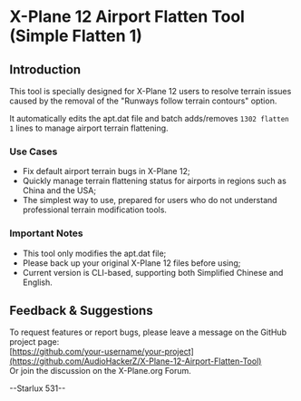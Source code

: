 # X-Plane 12 Airport Flatten Tool (Simple Flatten 1)

## Introduction
This tool is specially designed for X-Plane 12 users to resolve terrain issues caused by the removal of the "Runways follow terrain contours" option.

It automatically edits the apt.dat file and batch adds/removes `1302 flatten 1` lines to manage airport terrain flattening.

### Use Cases
- Fix default airport terrain bugs in X-Plane 12;
- Quickly manage terrain flattening status for airports in regions such as China and the USA;
- The simplest way to use, prepared for users who do not understand professional terrain modification tools.

### Important Notes
- This tool only modifies the apt.dat file;
- Please back up your original X-Plane 12 files before using;
- Current version is CLI-based, supporting both Simplified Chinese and English.

## Feedback & Suggestions
To request features or report bugs, please leave a message on the GitHub project page:  
[https://github.com/your-username/your-project](https://github.com/AudioHackerZ/X-Plane-12-Airport-Flatten-Tool)  
Or join the discussion on the X-Plane.org Forum.

--Starlux 531--
